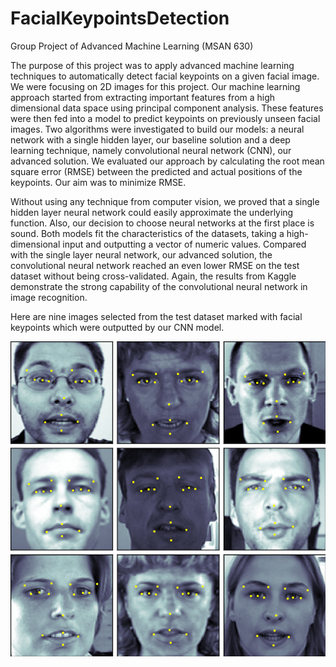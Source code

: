 # FacialKeypointsDetection
Group Project of Advanced Machine Learning (MSAN 630)

The purpose of this project was to apply advanced machine learning techniques to automatically detect facial keypoints on a given facial image. We were focusing on 2D images for this project. Our machine learning approach started from extracting important features from a high dimensional data space using principal component analysis. These features were then fed into a model to predict keypoints on previously unseen facial images. Two algorithms were investigated to build our models: a neural network with a single hidden layer, our baseline solution and a deep learning technique, namely convolutional neural network (CNN), our advanced solution. We evaluated our approach by calculating the root mean square error (RMSE) between the predicted and actual positions of the keypoints. Our aim was to minimize RMSE.

Without using any technique from computer vision, we proved that a single hidden layer neural network could easily approximate the underlying function. Also, our decision to choose neural networks at the first place is sound. Both models fit the characteristics of the datasets, taking a high-dimensional input and outputting a vector of numeric values. Compared with the single layer neural network, our advanced solution, the convolutional neural network reached an even lower RMSE on the test dataset without being cross-validated. Again, the results from Kaggle demonstrate the strong capability of the convolutional neural network in image recognition. 

Here are nine images selected from the test dataset marked with facial keypoints which were outputted by our CNN model. 

![Images With Facial Keypoints Marked](https://github.com/bearkid01/FacialKeypointsDetection/blob/master/graphs/3by3.png)
